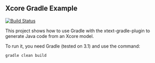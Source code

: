 Xcore Gradle Example
---

[![Build Status](https://travis-ci.org/ghillairet/xcore-gradle-example.svg?branch=master)](https://travis-ci.org/ghillairet/xcore-gradle-example)

This project shows how to use Gradle with the xtext-gradle-plugin to generate Java code from an Xcore model.

To run it, you need Gradle (tested on 3.1) and use the command:

```
gradle clean build
```


